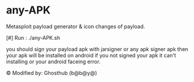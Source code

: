 # any-APK
Metasploit payload generator &amp; icon changes of payload.

[#] Run : ./any-APK.sh 

you should sign your payload apk with jarsigner or any apk signer apk then your apk will be installed on android 
if you not signed your apk it can't installing or your android faceing error.

© Modified by: Ghosthub (b@b@y@)
